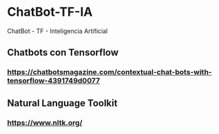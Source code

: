 # ChatBot-TF-IA
ChatBot - TF - Inteligencia Artificial
## Chatbots con Tensorflow
### https://chatbotsmagazine.com/contextual-chat-bots-with-tensorflow-4391749d0077
## Natural Language Toolkit
### https://www.nltk.org/
